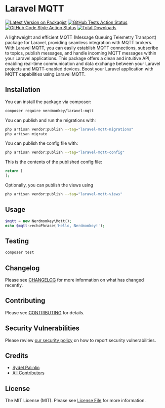 # Laravel MQTT

[![Latest Version on Packagist](https://img.shields.io/packagist/v/nerdmonkey/laravel-mqtt.svg?style=flat-square)](https://packagist.org/packages/nerdmonkey/laravel-mqtt)
[![GitHub Tests Action Status](https://img.shields.io/github/actions/workflow/status/nerdmonkey/laravel-mqtt/run-tests.yml?branch=main&label=tests&style=flat-square)](https://github.com/nerdmonkey/laravel-mqtt/actions?query=workflow%3Arun-tests+branch%3Amain)
[![GitHub Code Style Action Status](https://img.shields.io/github/actions/workflow/status/nerdmonkey/laravel-mqtt/fix-php-code-style-issues.yml?branch=main&label=code%20style&style=flat-square)](https://github.com/nerdmonkey/laravel-mqtt/actions?query=workflow%3A"Fix+PHP+code+style+issues"+branch%3Amain)
[![Total Downloads](https://img.shields.io/packagist/dt/nerdmonkey/laravel-mqtt.svg?style=flat-square)](https://packagist.org/packages/nerdmonkey/laravel-mqtt)

A lightweight and efficient MQTT (Message Queuing Telemetry Transport) package for Laravel, providing seamless integration with MQTT brokers. With Laravel MQTT, you can easily establish MQTT connections, subscribe to topics, publish messages, and handle incoming MQTT messages within your Laravel applications. This package offers a clean and intuitive API, enabling real-time communication and data exchange between your Laravel projects and MQTT-enabled devices. Boost your Laravel application with MQTT capabilities using Laravel MQTT.

## Installation

You can install the package via composer:

```bash
composer require nerdmonkey/laravel-mqtt
```

You can publish and run the migrations with:

```bash
php artisan vendor:publish --tag="laravel-mqtt-migrations"
php artisan migrate
```

You can publish the config file with:

```bash
php artisan vendor:publish --tag="laravel-mqtt-config"
```

This is the contents of the published config file:

```php
return [
];
```

Optionally, you can publish the views using

```bash
php artisan vendor:publish --tag="laravel-mqtt-views"
```

## Usage

```php
$mqtt = new Nerdmonkey\Mqtt();
echo $mqtt->echoPhrase('Hello, Nerdmonkey!');
```

## Testing

```bash
composer test
```

## Changelog

Please see [CHANGELOG](CHANGELOG.md) for more information on what has changed recently.

## Contributing

Please see [CONTRIBUTING](CONTRIBUTING.md) for details.

## Security Vulnerabilities

Please review [our security policy](../../security/policy) on how to report security vulnerabilities.

## Credits

- [Sydel Palinlin](https://github.com/nerdmonkey)
- [All Contributors](../../contributors)

## License

The MIT License (MIT). Please see [License File](LICENSE.md) for more information.
